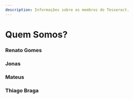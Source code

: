```yaml
---
description: Informações sobre os membros do Tesseract.
---
```


# Quem Somos?

### Renato Gomes

### Jonas

### Mateus

### Thiago Braga
